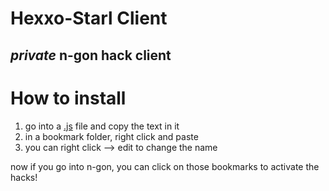 # Hexxo-Starl Client
***private*** n-gon hack client
---

# How to install

1. go into a [.js](https://github.com/CoastStarlight/Starl-client/tree/main/n-gon) file and copy the text in it
2. in a bookmark folder, right click and paste
3. you can right click --> edit to change the name

now if you go into n-gon, you can click on those bookmarks to activate the hacks!
